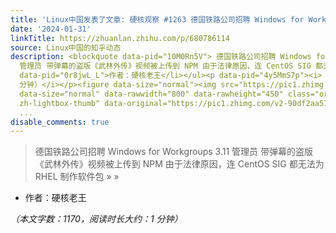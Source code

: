 ```yaml
---
title: 'Linux中国发表了文章: 硬核观察 #1263 德国铁路公司招聘 Windows for Workgroups 3.11 管理员'
date: '2024-01-31'
linkTitle: https://zhuanlan.zhihu.com/p/680786114
source: Linux中国的知乎动态
description: <blockquote data-pid="10M0Rn5V"> 德国铁路公司招聘 Windows for Workgroups 3.11
  管理员 带弹幕的盗版《武林外传》视频被上传到 NPM 由于法律原因，连 CentOS SIG 都无法为 RHEL 制作软件包 » »</blockquote><ul><li
  data-pid="0r8jwL_L">作者：硬核老王</li></ul><p data-pid="4y5MmS7p"><i>（本文字数：1170，阅读时长大约：1
  分钟）</i></p><figure data-size="normal"><img src="https://pic1.zhimg.com/v2-90df2aa573ac765e37b028992e585568_1440w.jpg"
  data-size="normal" data-rawwidth="800" data-rawheight="450" class="origin_image
  zh-lightbox-thumb" data-original="https://pic1.zhimg.com/v2-90df2aa573ac765e37b028992e
  ...
disable_comments: true
---
```

<blockquote data-pid="10M0Rn5V"> 德国铁路公司招聘 Windows for Workgroups 3.11 管理员 带弹幕的盗版《武林外传》视频被上传到 NPM 由于法律原因，连 CentOS SIG 都无法为 RHEL 制作软件包 » »</blockquote><ul><li data-pid="0r8jwL_L">作者：硬核老王</li></ul><p data-pid="4y5MmS7p"><i>（本文字数：1170，阅读时长大约：1 分钟）</i></p><figure data-size="normal"><img src="https://pic1.zhimg.com/v2-90df2aa573ac765e37b028992e585568_1440w.jpg" data-size="normal" data-rawwidth="800" data-rawheight="450" class="origin_image zh-lightbox-thumb" data-original="https://pic1.zhimg.com/v2-90df2aa573ac765e37b028992e ...